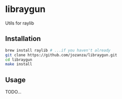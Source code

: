 # libraygun

Utils for raylib

## Installation

```bash
brew install raylib # ...if you haven't already
git clone https://github.com/jozanza/libraygun.git
cd libraygun
make install
```

## Usage

TODO...
